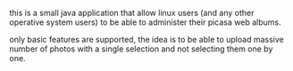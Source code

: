 this is a small java application that allow linux users (and any other operative system users) to be able to administer their picasa web albums.

only basic features are supported, the idea is to be able to upload massive number of photos with a single selection and not selecting them one by one.